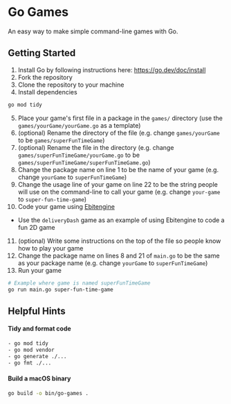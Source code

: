 # Go Games

An easy way to make simple command-line games with Go.

## Getting Started

1. Install Go by following instructions here: https://go.dev/doc/install
2. Fork the repository
3. Clone the repository to your machine
4. Install dependencies
  ```sh
  go mod tidy
  ```
5. Place your game's first file in a package in the `games/` directory (use the `games/yourGame/yourGame.go` as a template)
6. (optional) Rename the directory of the file (e.g. change `games/yourGame` to be `games/superFunTimeGame`)
7. (optional) Rename the file in the directory (e.g. change `games/superFunTimeGame/yourGame.go` to be `games/superFunTimeGame/superFunTimeGame.go`)
8. Change the package name on line 1 to be the name of your game (e.g. change `yourGame` to `superFunTimeGame`)
9. Change the usage line of your game on line 22 to be the string people will use on the command-line to call your game (e.g. change `your-game` to `super-fun-time-game`)
10. Code your game using [Ebitengine](https://github.com/hajimehoshi/ebiten)
  * Use the `deliveryDash` game as an example of using Ebitengine to code a fun 2D game
11. (optional) Write some instructions on the top of the file so people know how to play your game
12. Change the package name on lines 8 and 21 of `main.go` to be the same as your package name (e.g. change `yourGame` to `superFunTimeGame`)
13. Run your game
  ```bash
  # Example where game is named superFunTimeGame
  go run main.go super-fun-time-game
  ```

## Helpful Hints

#### Tidy and format code

```sh
- go mod tidy
- go mod vendor
- go generate ./...
- go fmt ./...
```

#### Build a macOS binary

```sh
go build -o bin/go-games .
```
